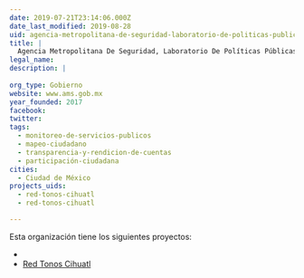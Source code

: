 ```yaml
---
date: 2019-07-21T23:14:06.000Z
date_last_modified: 2019-08-28
uid: agencia-metropolitana-de-seguridad-laboratorio-de-politicas-publicas
title: |
  Agencia Metropolitana De Seguridad, Laboratorio De Políticas Públicas
legal_name: 
description: |
  
org_type: Gobierno
website: www.ams.gob.mx
year_founded: 2017
facebook: 
twitter: 
tags:
  - monitoreo-de-servicios-publicos
  - mapeo-ciudadano
  - transparencia-y-rendicion-de-cuentas
  - participación-ciudadana
cities: 
  - Ciudad de México
projects_uids:
  - red-tonos-cihuatl
  - red-tonos-cihuatl

---
```


Esta organización tiene los siguientes proyectos:

- [](/proyectos/red-tonos-cihuatl)
- [Red Tonos Cihuatl](/proyectos/red-tonos-cihuatl)
